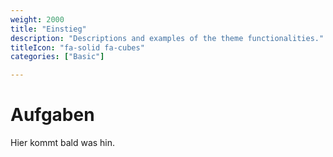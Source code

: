 ```yaml
---
weight: 2000
title: "Einstieg"
description: "Descriptions and examples of the theme functionalities."
titleIcon: "fa-solid fa-cubes"
categories: ["Basic"]

---
```


# Aufgaben

Hier kommt bald was hin.

